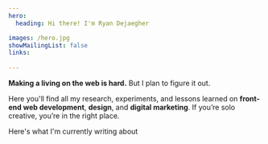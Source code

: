 ```yaml
---
hero:
  heading: Hi there! I'm Ryan Dejaegher

images: /hero.jpg
showMailingList: false
links:
  
---
```



**Making a living on the web is hard.** But I plan to figure it out. 

Here you'll find all my research, experiments, and lessons learned on **front-end web development**, **design**, and **digital marketing**. If you’re solo creative, you’re in the right place.

Here's what I'm currently writing about
